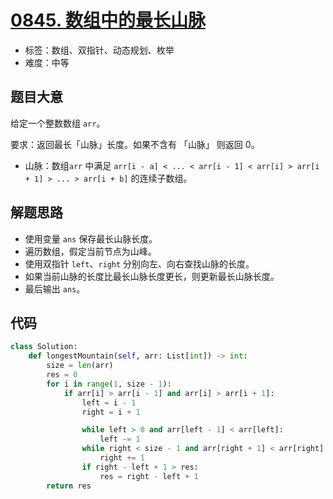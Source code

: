 # [0845. 数组中的最长山脉](https://leetcode-cn.com/problems/longest-mountain-in-array/)

- 标签：数组、双指针、动态规划、枚举
- 难度：中等

## 题目大意

给定一个整数数组 `arr`。

要求：返回最长「山脉」长度。如果不含有 「山脉」 则返回 0。

- 山脉：数组`arr` 中满足 `arr[i - a] < ... < arr[i - 1] < arr[i] > arr[i + 1] > ... > arr[i + b]` 的连续子数组。

## 解题思路

- 使用变量 `ans` 保存最长山脉长度。
- 遍历数组，假定当前节点为山峰。
- 使用双指针 `left`、`right` 分别向左、向右查找山脉的长度。
- 如果当前山脉的长度比最长山脉长度更长，则更新最长山脉长度。
- 最后输出 `ans`。

## 代码

```Python
class Solution:
    def longestMountain(self, arr: List[int]) -> int:
        size = len(arr)
        res = 0
        for i in range(1, size - 1):
            if arr[i] > arr[i - 1] and arr[i] > arr[i + 1]:
                left = i - 1
                right = i + 1

                while left > 0 and arr[left - 1] < arr[left]:
                    left -= 1
                while right < size - 1 and arr[right + 1] < arr[right]:
                    right += 1
                if right - left + 1 > res:
                    res = right - left + 1
        return res
```

